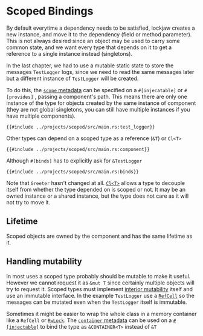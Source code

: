 # Scoped Bindings

By default everytime a dependency needs to be satisfied, lockjaw creates a new instance, and move it
to the dependency (field or method parameter). This is not always desired since an object may be
used to carry some common state, and we want every type that depends on it to get a reference to a
single instance instead (singletons).

In the last chapter, we had to use a mutable static state to store the messages `TestLogger` logs,
since we need to read the same messages later but a different instance of `TestLogger` will be
created.

To do this, the [`scope` metadata](https://docs.rs/lockjaw/0.2.0/lockjaw/attr.injectable.html#scope)
can be specified on a `#[injecatable]` or `#[provides]`
, passing a component's path. This means there are only one instance of the type for objects created
by the same instance of component (they are not global singletons, you can still have multiple
instances if you have multiple components).

```rust,no_run,noplayground
{{#include ../projects/scoped/src/main.rs:test_logger}}
```

Other types can depend on a scoped type as a reference (`&T`) or `Cl<T>`

```rust,no_run,noplayground
{{#include ../projects/scoped/src/main.rs:component}}
```

Although `#[binds]` has to explicitly ask for `&TestLogger`

```rust,no_run,noplayground
{{#include ../projects/scoped/src/main.rs:binds}}
```

Note that `Greeter` hasn't changed at
all. [`Cl<T>`](https://docs.rs/lockjaw/0.2.0/lockjaw/enum.Cl.html) allows a type to decouple itself
from whether the type depended on is scoped or not. It may be an owned instance or a shared
instance, but the type does not care as it will not try to move it.

## Lifetime

Scoped objects are owned by the component and has the same lifetime as it.

## Handling mutability

In most uses a scoped type probably should be mutable to make it useful. However we cannot request
it as `&mut T` since certainly multiple objects will try to request it. Scoped types must
implement [interior mutability](https://doc.rust-lang.org/reference/interior-mutability.html) itself
and use an immutable interface. In the example `TestLogger` use
a [`RefCell`](https://doc.rust-lang.org/std/cell/struct.RefCell.html) so the messages can be mutated
even when the `TestLogger` itself is immutable.

Sometimes it might be easier to wrap the whole class in a memory container like a `RefCell`
or [`RwLock`](https://doc.rust-lang.org/std/sync/struct.RwLock.html).
The [`container` metadata](https://docs.rs/lockjaw/0.2.0/lockjaw/attr.injectable.html#container)
can be used on a [`#[injectable]`](https://docs.rs/lockjaw/0.2.0/lockjaw/attr.injectable.html) to
bind the type as `&CONTAINER<T>` instead of `&T` 